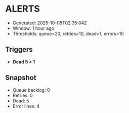 # ALERTS

- Generated: 2025-10-08T02:35:04Z
- Window: 1 hour ago
- Thresholds: queue>20, retries>10, dead>1, errors>10

## Triggers
- **Dead 5 > 1**

## Snapshot
- Queue backlog: 0
- Retries: 0
- Dead: 5
- Error lines: 4
